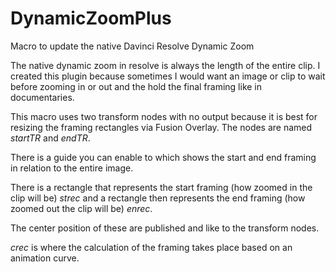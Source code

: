 # DynamicZoomPlus
Macro to update the native Davinci Resolve Dynamic Zoom

The native dynamic zoom in resolve is always the length of the entire clip.
I created this plugin because sometimes I would want an image or clip to wait before zooming in or out and the hold the final framing like in documentaries.

This macro uses two transform nodes with no output because it is best for resizing the framing rectangles via Fusion Overlay.
The nodes are named *startTR* and *endTR*.

There is a guide you can enable to which shows the start and end framing in relation to the entire image.

There is a rectangle that represents the start framing (how zoomed in the clip will be) *strec*
and a rectangle then represents the end framing (how zoomed out the clip will be) *enrec*.

The center position of these are published and like to the transform nodes.

*crec* is where the calculation of the framing takes place based on an animation curve.
